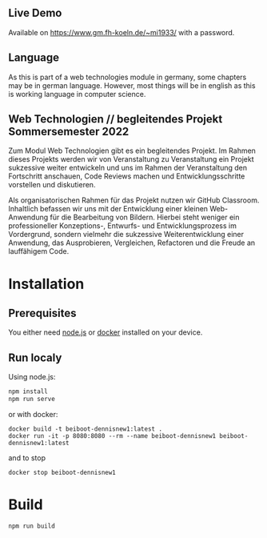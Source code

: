## Live Demo
Available on https://www.gm.fh-koeln.de/~mi1933/ with a password. 

## Language
As this is part of a web technologies module in germany, some chapters may be in german language. However, most things will be in english as this is working language in computer science.

## Web Technologien // begleitendes Projekt Sommersemester 2022

Zum Modul Web Technologien gibt es ein begleitendes Projekt. Im Rahmen dieses Projekts werden wir von Veranstaltung zu Veranstaltung ein Projekt sukzessive weiter entwickeln und uns im Rahmen der Veranstaltung den Fortschritt anschauen, Code Reviews machen und Entwicklungsschritte vorstellen und diskutieren.

Als organisatorischen Rahmen für das Projekt nutzen wir GitHub Classroom. Inhaltlich befassen wir uns mit der Entwicklung einer kleinen Web-Anwendung für die Bearbeitung von Bildern. Hierbei steht weniger ein professioneller Konzeptions-, Entwurfs- und Entwicklungsprozess im Vordergrund, sondern vielmehr die sukzessive Weiterentwicklung einer Anwendung, das Ausprobieren, Vergleichen, Refactoren und die Freude an lauffähigem Code.



# Installation
## Prerequisites
You either need [node.js](https://nodejs.org/en/) or [docker](https://www.docker.com/) installed on your device. 

## Run localy
Using node.js:
```bash
npm install
npm run serve
```

or with docker:

```docker
docker build -t beiboot-dennisnew1:latest .
docker run -it -p 8080:8080 --rm --name beiboot-dennisnew1 beiboot-dennisnew1:latest
```

and to stop

```bash
docker stop beiboot-dennisnew1
```

# Build
```
npm run build
```